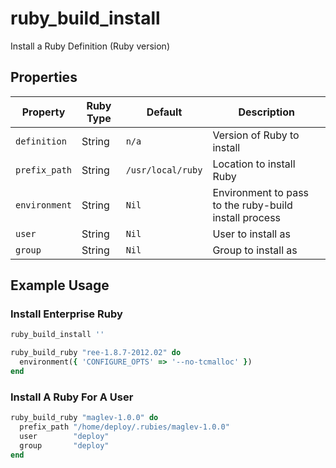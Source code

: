 # ruby_build_install

Install a Ruby Definition (Ruby version)

## Properties

| Property      | Ruby Type | Default           | Description                                           |
| ------------- | --------- | ----------------- | ----------------------------------------------------- |
| `definition`  | String    | `n/a`             | Version of Ruby to install                            |
| `prefix_path` | String    | `/usr/local/ruby` | Location to install Ruby                              |
| `environment` | String    | `Nil`             | Environment to pass to the ruby-build install process |
| `user`        | String    | `Nil`             | User to install as                                    |
| `group`       | String    | `Nil`             | Group to install as                                   |

## Example Usage

### Install Enterprise Ruby

```ruby
ruby_build_install ''

ruby_build_ruby "ree-1.8.7-2012.02" do
  environment({ 'CONFIGURE_OPTS' => '--no-tcmalloc' })
end
```

### Install A Ruby For A User

```ruby
ruby_build_ruby "maglev-1.0.0" do
  prefix_path "/home/deploy/.rubies/maglev-1.0.0"
  user        "deploy"
  group       "deploy"
end
```
